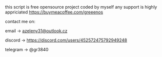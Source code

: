 this script is free opensource project coded by myself
any support is highly appriciated https://buymeacoffee.com/greeenos

contact me on:

email -> azeleny31@outlook.cz

discord -> https://discord.com/users/452572475792949248

telegram -> @gr3840